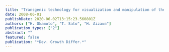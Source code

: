 ```yaml
---
title: "Transgenic technology for visualization and manipulation of the neural circuits controlling behavior in zebrafish"
date: 2008-06-01
publishDate: 2020-06-02T13:15:23.560801Z
authors: ["H. Okamoto", "T. Sato", "H. Aizawa"]
publication_types: ["2"]
abstract: ""
featured: false
publication: "*Dev. Growth Differ.*"
---
```


